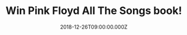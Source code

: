 ---
campaign-uuid: "c-19d9f2f4-5fb2-4791-b4d5-8483e9c8eaf0"
type: "Competition"
category: "Gifts"
date: "2018-12-26T09:00:00.000Z"
end-date: "2019-01-26T23:59:00.000Z"
disable-form: false
is_promoted: false
has_entry_page: true
title: "Win Pink Floyd All The Songs book!"
competition-description: "<p>We have in our hands one of the world's most commercially\
  \ successful and influential rock bands book: Pink Floyd.</p>\r\n<p>In Pink Floyd\
  \ All the Songs, authors Margotin and Guesdon describe the origin of their nearly\
  \ 200 released songs, details from the recording studio, what instruments were used,\
  \ and behind-the-scenes stories of the tensions that helped drive the band.</p>\r\
  \n<p>Want it? Click below for a chance to win!</p>"
hero-header: "Win Pink Floyd All The Songs book!"
terms-confirmation: "N/A"
banner-img: "https://assets.expresslyapp.com/asset-03e8be8b-35e0-4157-b27c-3ffd4c2d3682.jpg"
logo-left-href: "http://club.expressly.io"
logo-left-image: "https://assets.expresslyapp.com/asset-3f7181e5-87f0-4e9f-b333-e9de4f85ce59.jpg"
logo-left-title: "Expressly Club"
bg-image-hero: "https://assets.expresslyapp.com/asset-e3bb5959-c47a-4c10-8c7d-026715e05d1c.jpg"
bg-image-first: "https://assets.expresslyapp.com/asset-ce34facb-5d56-4323-91c1-a938724b7002.jpg"
section1-content: "<p>Organized chronologically by album, this massive, 544-page hardcover\
  \ begins with their 1967 debut album The Piper at the Gates of Dawn, the only one\
  \ recorded under founding member Syd Barrett's leadership; through the loss of Barrett\
  \ and the addition of David Gilmour; to Richard Wright leaving the band in 1979\
  \ but returning; to Roger Waters leaving in 1985 and the albums recorded since his\
  \ departure, including their 2014 farewell album, The Endless River, which was downloaded\
  \ 12 million times on Spotify the week it was released.</p>\r\n<p>Packed with more\
  \ than 500 photos, All the Songs is also filled with stories fans treasure, such\
  \ as Waters working with engineer Alan Parsons to employ revolutionary recording\
  \ techniques for The Dark Side of the Moon at Abbey Road Studios in 1972 or producer\
  \ Bob's Ezrin's contribution in refining Water's original sprawling vision for The\
  \ Wall.</p>"
entry-title: "Win Pink Floyd All The Songs book!"
entry-content: "Enter the draw to win Pink Floyd All The Songs book by completing\
  \ the form below before 23:59 on 26th of January 2019."
has-winner: false
prize-description: "Pink Floyd All The Songs book."
special-conditions: "This competition is also available on: https://aaa.nme.com/competitions/pink-floyd-all-the-songs\r\
  \n\r\nMultiple entries are allowed up to one every day."
country-restrictions:
- "GB"
---